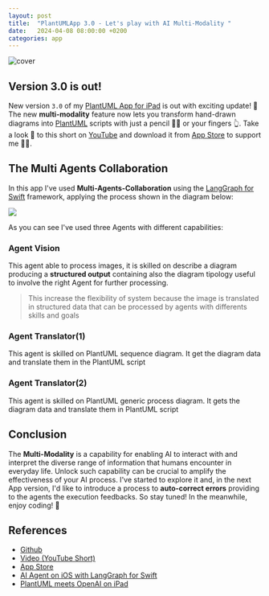 ```yaml
---
layout: post
title:  "PlantUMLApp 3.0 - Let's play with AI Multi-Modality "
date:   2024-04-08 08:00:00 +0200
categories: app
---
```


![cover](../../../../assets/plantuml-app/plantuml-app-cover.png)
<br>
## Version 3.0 is out!

New version `3.0` of my [PlantUML App for iPad][app] is out with  exciting update! 🤩 The new **multi-modality** feature now lets you transform hand-drawn diagrams into [PlantUML] scripts with just a pencil ✍🏻 or your fingers 👆. Take a look 👀 to this short on [YouTube] and download it from [App Store][app] to support me 👍🏻.

## The Multi Agents Collaboration

In this app I've used **Multi-Agents-Collaboration** using the [LangGraph for Swift][langgraph-swift] framework, applying the process shown in the diagram below:

![](../../../../assets/plantuml-app/drawing-to-diagram.png)

As you can see I've used three Agents with different capabilities:

### Agent Vision 
This agent able to process images, it is skilled on describe a diagram producing a **structured output** containing also the diagram tipology useful to involve the right Agent for further processing.
> This increase the flexibility of system because the image is translated in structured data that can be processed by agents with differents skills and goals

### Agent Translator(1)
This agent is skilled on PlantUML sequence diagram. It get the diagram data and translate them in the PlantUML script

### Agent Translator(2)
This agent is skilled on PlantUML generic process diagram. It gets the diagram data and translate them  in PlantUML script


## Conclusion 

The **Multi-Modality** is a capability for enabling AI to interact with and interpret the diverse range of information that humans encounter in everyday life. Unlock such capability can be crucial to amplify the effectiveness of your AI process.
I've started to explore it and, in the next App version, I'd like to introduce a process to **auto-correct errors** providing to the agents the execution feedbacks.
So stay tuned! In the meanwhile, enjoy coding! 👋 


## References

* [Github](https://github.com/bsorrentino/PlantUML4iPad)
* [Video (YouTube Short)][YouTube]
* [App Store][app]
* [AI Agent on iOS with LangGraph for Swift](https://bsorrentino.github.io/bsorrentino/ai/2024/03/21/langgraph-for-swift.html)
* [PlantUML meets OpenAI on iPad](https://bsorrentino.github.io/bsorrentino/app/2023/04/11/plantum-meets-gpt-on-ipad.html)

[langgraph-swift]: https://github.com/bsorrentino/LangGraph-Swift
[PlantUML]: https://plantuml.com/
[YouTube]: https://youtube.com/shorts/YSSHpW2MyC8
[app]: https://apps.apple.com/us/app/plantuml-app/id6444164984

